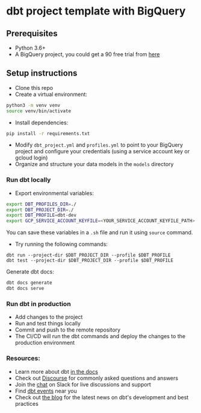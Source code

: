 # dbt project template with BigQuery

## Prerequisites

* Python 3.6+
* A BigQuery project, you could get a 90 free trial from [here](https://cloud.google.com/bigquery/)

## Setup instructions

* Clone this repo
* Create a virtual environment:

```bash
python3 -m venv venv
source venv/bin/activate
```

* Install dependencies:

```bash
pip install -r requirements.txt
```

* Modify `dbt_project.yml` and `profiles.yml` to point to your BigQuery project and configure your credentials (using a service account key or gcloud login)
* Organize and structure your data models in the `models` directory


### Run dbt locally

* Export environmental variables:

```bash
export DBT_PROFILES_DIR=./
export DBT_PROJECT_DIR=./
export DBT_PROFILE=dbt-dev
export GCP_SERVICE_ACCOUNT_KEYFILE=<YOUR_SERVICE_ACCOUNT_KEYFILE_PATH>
```

You can save these variables in a `.sh` file and run it using `source` command.

* Try running the following commands:

```
dbt run --project-dir $DBT_PROJECT_DIR --profile $DBT_PROFILE
dbt test --project-dir $DBT_PROJECT_DIR --profile $DBT_PROFILE
```

Generate dbt docs:
    
```bash
dbt docs generate
dbt docs serve
```

### Run dbt in production

* Add changes to the project
* Run and test things locally
* Commit and push to the remote repository
* The CI/CD will run the dbt commands and deploy the changes to the production environment

### Resources:
- Learn more about dbt [in the docs](https://docs.getdbt.com/docs/introduction)
- Check out [Discourse](https://discourse.getdbt.com/) for commonly asked questions and answers
- Join the [chat](https://community.getdbt.com/) on Slack for live discussions and support
- Find [dbt events](https://events.getdbt.com) near you
- Check out [the blog](https://blog.getdbt.com/) for the latest news on dbt's development and best practices
